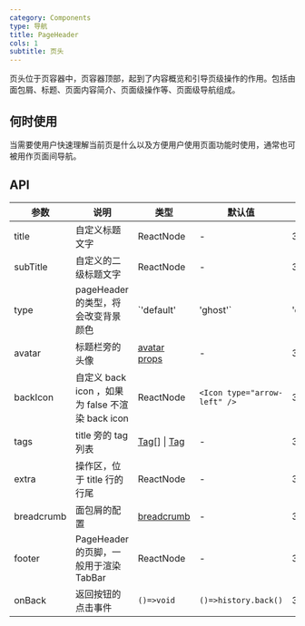 ```yaml
---
category: Components
type: 导航
title: PageHeader
cols: 1
subtitle: 页头
---
```


页头位于页容器中，页容器顶部，起到了内容概览和引导页级操作的作用。包括由面包屑、标题、页面内容简介、页面级操作等、页面级导航组成。

## 何时使用

当需要使用户快速理解当前页是什么以及方便用户使用页面功能时使用，通常也可被用作页面间导航。

## API

| 参数 | 说明 | 类型 | 默认值 | 版本 |
| --- | --- | --- | --- | --- |
| title | 自定义标题文字 | ReactNode | - | 3.14.0 |
| subTitle | 自定义的二级标题文字 | ReactNode | - | 3.14.0 |
| type | pageHeader 的类型，将会改变背景颜色 | `'default' | 'ghost'` | 'default' | 3.24.0 |
| avatar | 标题栏旁的头像 | [avatar props](/components/avatar/) | - | 3.22.0 |
| backIcon | 自定义 back icon ，如果为 false 不渲染 back icon | ReactNode | `<Icon type="arrow-left" />` | 3.14.0 |
| tags | title 旁的 tag 列表 | [Tag](https://ant.design/components/tag-cn/)[] \| [Tag](https://ant.design/components/tag-cn/) | - | 3.14.0 |
| extra | 操作区，位于 title 行的行尾 | ReactNode | - | 3.14.0 |
| breadcrumb | 面包屑的配置 | [breadcrumb](https://ant.design/components/breadcrumb-cn/) | - | 3.14.0 |
| footer | PageHeader 的页脚，一般用于渲染 TabBar | ReactNode | - | 3.14.0 |
| onBack | 返回按钮的点击事件 | `()=>void` | `()=>history.back()` | 3.14.0 |
